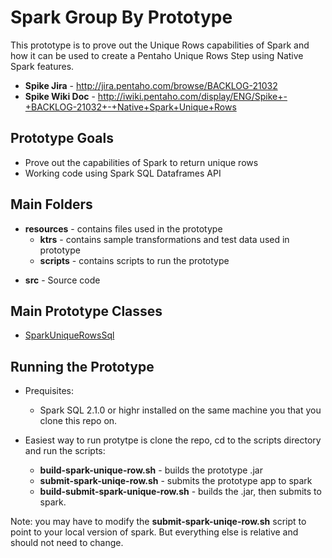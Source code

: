 



# Spark Group By Prototype

This prototype is to prove out the Unique Rows capabilities of Spark and how it can be used to create a Pentaho Unique Rows Step using Native Spark features.
* **Spike Jira** - http://jira.pentaho.com/browse/BACKLOG-21032
* **Spike Wiki Doc** - http://iwiki.pentaho.com/display/ENG/Spike+-+BACKLOG-21032+-+Native+Spark+Unique+Rows

## Prototype Goals
* Prove out the capabilities of Spark to return unique rows
* Working code using Spark SQL Dataframes API

## Main Folders

* **resources** - contains files used in the prototype
  - **ktrs** - contains sample transformations and test data used in prototype
  - **scripts**  - contains scripts to run the prototype
 - **src** - Source code
 
## Main Prototype Classes
* [SparkUniqueRowsSql](src/main/java/com/pentaho/adaptiveexecution/prototype/nativesparkuniquerows/SparkUniqueRowsSql.java)

## Running the Prototype
* Prequisites:
  - Spark SQL 2.1.0 or highr installed on the same machine you that you clone this repo on.
   
* Easiest way to run protytpe is clone the repo, cd to the scripts directory and run the scripts:
  - **build-spark-unique-row.sh** - builds the prototype .jar
  - **submit-spark-uniqe-row.sh** - submits the prototype app to spark
  - **build-submit-spark-unique-row.sh** - builds the .jar, then submits to spark.

Note:  you may have to modify the **submit-spark-uniqe-row.sh** script to point to your local version of spark.  But everything else is relative and should not need to change.